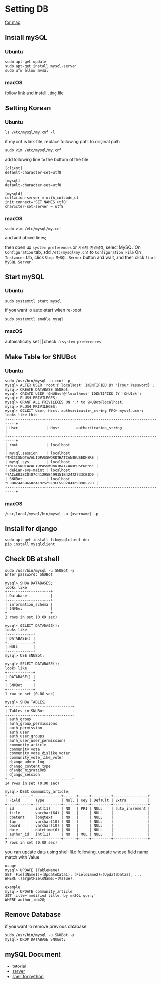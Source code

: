 # Setting DB
[for mac](https://daimhada.tistory.com/121)

## Install mySQL
### Ubuntu
```
sudo apt-get update
sudo apt-get install mysql-server
sudo ufw allow mysql
```
### macOS
follow [link](https://dev.mysql.com/downloads/mysql/) and install `.dmg` file

## Setting Korean
### Ubuntu
```
ls /etc/mysql/my.cnf -l
```
if my.cnf is link file, replace following path to original path
```
sudo vim /etc/mysql/my.cnf
```
add following line to the bottom of the file
```
[client]
default-character-set=utf8

[mysql]
default-character-set=utf8

[mysqld]
collation-server = utf8_unicode_ci
init-connect='SET NAMES utf8'
character-set-server = utf8
```
### macOS
```
sudo vim /etc/mysql/my.cnf
```
and add above lines;

then open up `system preferences` or `시스템 환경설정`, select MySQL
On `Configuration` tab, add `/etc/mysql/my.cnf` to `Configuration File`
On `Instances` tab,
click `Stop MySQL Server` button and wait, and then click `Start MySQL Server`


## Start mySQL
### Ubuntu
```
sudo systemctl start mysql
```
if you want to auto-start when re-boot
```
sudo systemctl enable mysql
``` 
### macOS
automatically set || check in `system preferences`


## Make Table for SNUBot
### Ubuntu
```
sudo /usr/bin/mysql -u root -p
mysql> ALTER USER 'root'@'localhost' IDENTIFIED BY '{Your Password}';
mysql> CREATE DATABASE SNUBot;
mysql> CREATE USER 'SNUBot'@'localhost' IDENTIFIED BY 'SNUBot';
mysql> FLUSH PRIVILEGES;
mysql> GRANT ALL PRIVILEGES ON *.* to SNUBot@localhost;
mysql> FLUSH PRIVILEGES;
mysql> SELECT User, Host, authentication_string FROM mysql.user;
looks like this
+------------------+-----------+-------------------------------------------+
| User             | Host      | authentication_string                     |
+------------------+-----------+-------------------------------------------+
| root             | localhost |                                           |
| mysql.session    | localhost | *THISISNOTAVALIDPASSWORDTHATCANBEUSEDHERE |
| mysql.sys        | localhost | *THISISNOTAVALIDPASSWORDTHATCANBEUSEDHERE |
| debian-sys-maint | localhost | *7ACAB03EC0407C41295B499351B42422733CB3D0 |
| SNUBot           | localhost | *E3BB74A6B6602A192529C9CE550704029890C658 |
+------------------+-----------+-------------------------------------------+
```
### macOS
`/usr/local/mysql/bin/mysql -u {username} -p`


## Install for django
```
sudo apt-get install libmysqlclient-dev
pip install mysqlclient
```

## Check DB at shell
```
sudo /usr/bin/mysql -u SNUBot -p
Enter password: SNUBot

mysql> SHOW DATABASES;
looks like
+--------------------+
| Database           |
+--------------------+
| information_schema |
| SNUBot             |
+--------------------+
2 rows in set (0.00 sec)

mysql> SELECT DATABASE();
looks like
+------------+
| DATABASE() |
+------------+
| NULL       |
+------------+
mysql> USE SNUBot;

mysql> SELECT DATABASE();
looks like
+------------+
| DATABASE() |
+------------+
| SNUBot     |
+------------+
1 row in set (0.00 sec)

mysql> SHOW TABLES;
+------------------------------+
| Tables_in_SNUBot             |
+------------------------------+
| auth_group                   |
| auth_group_permissions       |
| auth_permission              |
| auth_user                    |
| auth_user_groups             |
| auth_user_user_permissions   |
| community_article            |
| community_vote               |
| community_vote_dislike_voter |
| community_vote_like_voter    |
| django_admin_log             |
| django_content_type          |
| django_migrations            |
| django_session               |
+------------------------------+
14 rows in set (0.00 sec)

mysql> DESC community_article;
+-----------+-------------+------+-----+---------+----------------+
| Field     | Type        | Null | Key | Default | Extra          |
+-----------+-------------+------+-----+---------+----------------+
| id        | int(11)     | NO   | PRI | NULL    | auto_increment |
| title     | varchar(64) | NO   |     | NULL    |                |
| content   | longtext    | NO   |     | NULL    |                |
| tag       | varchar(10) | NO   |     | NULL    |                |
| board     | varchar(10) | NO   |     | NULL    |                |
| date      | datetime(6) | NO   |     | NULL    |                |
| author_id | int(11)     | NO   | MUL | NULL    |                |
+-----------+-------------+------+-----+---------+----------------+
7 rows in set (0.00 sec)
```
you can update data using shell like following. update whose field name match with Value 
```
usage
mysql> UPDATE (TableName)
SET (FieldName1)=(UpdateData1), (FieldName2)=(UpdateData2), ...
WHERE (TargetFieldName)=(Value);

example
mysql> UPDATE community_article
SET title='modified title, by mySQL query'
WHERE author_id=20;
```

## Remove Database
if you want to remove previous database
```
sudo /usr/bin/mysql -u SNUBot -p
mysql> DROP DATABASE SNUBot;
```

## mySQL Document
- [tutorial](https://dev.mysql.com/doc/refman/5.7/en/tutorial.html)
- [server](https://dev.mysql.com/doc/refman/5.7/en/server-administration.html)
- [shell for python](https://dev.mysql.com/doc/refman/5.7/en/mysql-shell-tutorial-python.html)
